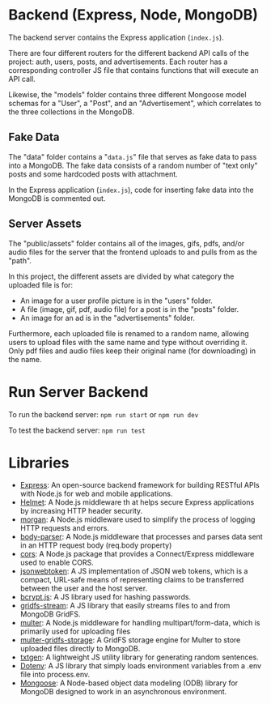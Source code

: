 
 # Backend (Express, Node, MongoDB)
The backend server contains the Express application (<code>index.js</code>). 

There are four different routers for the different backend API calls of the project: auth, users, posts, and advertisements. Each router has a corresponding controller JS file that contains functions that will execute an API call.

Likewise, the "models" folder contains three different Mongoose model schemas for a "User", a "Post", and an "Advertisement", which correlates to the three collections in the MongoDB.

## Fake Data
The "data" folder contains a "<code>data.js</code>" file that serves as fake data to pass into a MongoDB. The fake data consists of a random number of "text only" posts and some hardcoded posts with attachment.

In the Express application (<code>index.js</code>), code for inserting fake data into the MongoDB is commented out.

## Server Assets
The "public/assets" folder contains all of the images, gifs, pdfs, and/or audio files for the server that the frontend uploads to and pulls from as the "path".

In this project, the different assets are divided by what category the uploaded file is for:
 - An image for a user profile picture is in the "users" folder.
 - A file (image, gif, pdf, audio file) for a post is in the "posts" folder.
 - An image for an ad is in the "advertisements" folder.

Furthermore, each uploaded file is renamed to a random name, allowing users to upload files with the same name and type without overriding it. Only pdf files and audio files keep their original name (for downloading) in the name.

# Run Server Backend
To run the backend server: `npm run start` or `npm run dev`

To test the backend server: `npm run test`

# Libraries
 * [Express](https://expressjs.com/): An open-source backend framework for building RESTful APIs with Node.js for web and mobile applications.
 * [Helmet](https://helmetjs.github.io/): A Node.js middleware th
 at helps secure Express applications by increasing HTTP header security.
 * [morgan](https://github.com/expressjs/morgan#readme): A Node.js middleware used to simplify the process of logging HTTP requests and errors.
 * [body-parser](https://github.com/expressjs/body-parser#readme): A Node.js middleware that processes and parses data sent in an HTTP request body (req.body property)
 * [cors](https://github.com/expressjs/cors#readme): A Node.js package that provides a Connect/Express middleware used to enable CORS.
 * [jsonwebtoken](https://github.com/auth0/node-jsonwebtoken#readme): A JS implementation of JSON web tokens, which is a compact, URL-safe means of representing claims to be transferred between the user and the host server.
 * [bcrypt.js](https://github.com/dcodeIO/bcrypt.js#readme): A JS library used for hashing passwords.
 * [gridfs-stream](https://github.com/aheckmann/gridfs-stream): A JS library that easily streams files to and from MongoDB GridFS.
 * [multer](https://github.com/expressjs/multer#readme): A Node.js middleware for handling multipart/form-data, which is primarily used for uploading files
 * [multer-gridfs-storage](https://github.com/devconcept/multer-gridfs-storage): A GridFS storage engine for Multer to store uploaded files directly to MongoDB.
 * [txtgen](https://github.com/ndaidong/txtgen): A lightweight JS utility library for generating random sentences.
 * [Dotenv](https://github.com/motdotla/dotenv#readme): A JS library that simply loads environment variables from a .env file into process.env.
 * [Mongoose](https://mongoosejs.com/): A Node-based object data modeling (ODB) library for MongoDB designed to work in an asynchronous environment.


